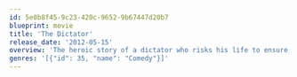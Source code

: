 ```yaml
---
id: 5e0b8f45-9c23-420c-9652-9b67447d20b7
blueprint: movie
title: 'The Dictator'
release_date: '2012-05-15'
overview: 'The heroic story of a dictator who risks his life to ensure that democracy would never come to the country he so lovingly oppressed.'
genres: '[{"id": 35, "name": "Comedy"}]'
---
```

